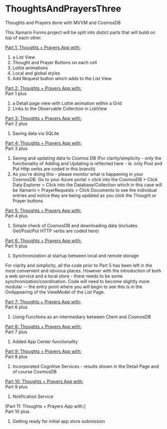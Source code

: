 # ThoughtsAndPrayersThree
Thoughts and Prayers done with MVVM and CosmosDB

This Xamarin Forms project will be split into distict parts that will build on top of each other.

[Part 1: Thoughts + Prayers App with:](https://github.com/andrewchungxam/ThoughtsAndPrayersThree/tree/Branch-01-ListAndAddButton)
1) a List View 
2) Thought and Prayer Buttons on each cell 
3) Lottie animations
4) Local and global styles
5) Add Request button which adds to the List View

[Part 2: Thoughts + Prayers App with:](https://github.com/andrewchungxam/ThoughtsAndPrayersThree/tree/Branch-02-Clickable-ViewCells) <br />
Part 1 plus
1) a Detail page view with Lottie animation within a Grid
2) Links to the Observable Collection in ListView 

[Part 3: Thoughts + Prayers App with:](https://github.com/andrewchungxam/ThoughtsAndPrayersThree/tree/Branch-03-SQLite) <br /> 
Part 2 plus
1) Saving data via SQLite

[Part 4: Thoughts + Prayers App with:](https://github.com/andrewchungxam/ThoughtsAndPrayersThree/tree/Branch-04-CosmosDB) <br />
Part 3 plus
1) Saving and updating data to Cosmos DB (For clarity/simplicity - only the functionality of Adding and Updating is reflected here - ie. only Post and Put Http verbs are coded in this branch)
2) As you're doing this - please monitor what is happening in your CosmosDB.  Go to your Azure portal > click into the CosmosDB > Click Data Explorer > Click into the Database/Collection which in this case will be Xamarin > PrayerRequests > Click Documents to see the individual entries and notice they are being updated as you click the Thought or Prayer buttons

[Part 5: Thoughts + Prayers App with:](https://github.com/andrewchungxam/ThoughtsAndPrayersThree/tree/Branch-05-CosmosDB-GettingRemoteData) <br />
Part 4 plus
1) Simple check of CosmosDB and downloading data (includes Get/Post/Put HTTP verbs are coded here)

[Part 6: Thoughts + Prayers App with:](https://github.com/andrewchungxam/ThoughtsAndPrayersThree/blob/Branch-06-SynchronizeLocalAndRemote/README.md)  <br />
Part 5 plus

1) Synchronization at startup between local and remote storage

For clarity and simplicity, all the code prior to Part 5 has been left in the most convenient and obvious places.  However with the introduction of both a web service and a local store - there needs to be some synchronization/coordination.  Code will need to become slightly more modular -- the entry point where you will begin to see this is in the OnAppearing of the ViewModel of the List Page.

[Part 7: Thoughts + Prayers App with:](https://github.com/andrewchungxam/ThoughtsAndPrayersThree/blob/Branch-07-Functions/README.md) <br />
Part 6 plus

1) Using Functions as an intermediary between Client and CosmosDB

[Part 8: Thoughts + Prayers App with:](https://github.com/andrewchungxam/ThoughtsAndPrayersThree/blob/Branch-08-AppCenter/README.md) <br />
Part 7 plus

1) Added App Center functionality

[Part 9: Thoughts + Prayers App with:](https://github.com/andrewchungxam/ThoughtsAndPrayersThree/blob/Branch-09-Text-Sentiment/README.md) <br />
Part 8 plus

1) Incorporated Cognitive Services - results shown in the Detail Page and of course CosmosDB

[Part 10: Thoughts + Prayers App with:](https://github.com/andrewchungxam/ThoughtsAndPrayersThree/tree/Branch-10-NotificationHub) <br />
Part 9 plus

1) Notification Service

[Part 11: Thoughts + Prayers App with:]
<br />
Part 10 plus
1) Getting ready for initial app store submission
